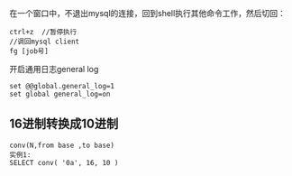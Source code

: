在一个窗口中，不退出mysql的连接，回到shell执行其他命令工作，然后切回：
```//在mysql client上按下：
ctrl+z  //暂停执行
//调回mysql client
fg [job号]

```

开启通用日志general log
```
set @@global.general_log=1
set global general_log=on
```
## 16进制转换成10进制
```
conv(N,from base ,to base)
实例1:
SELECT conv( '0a', 16, 10 )
```